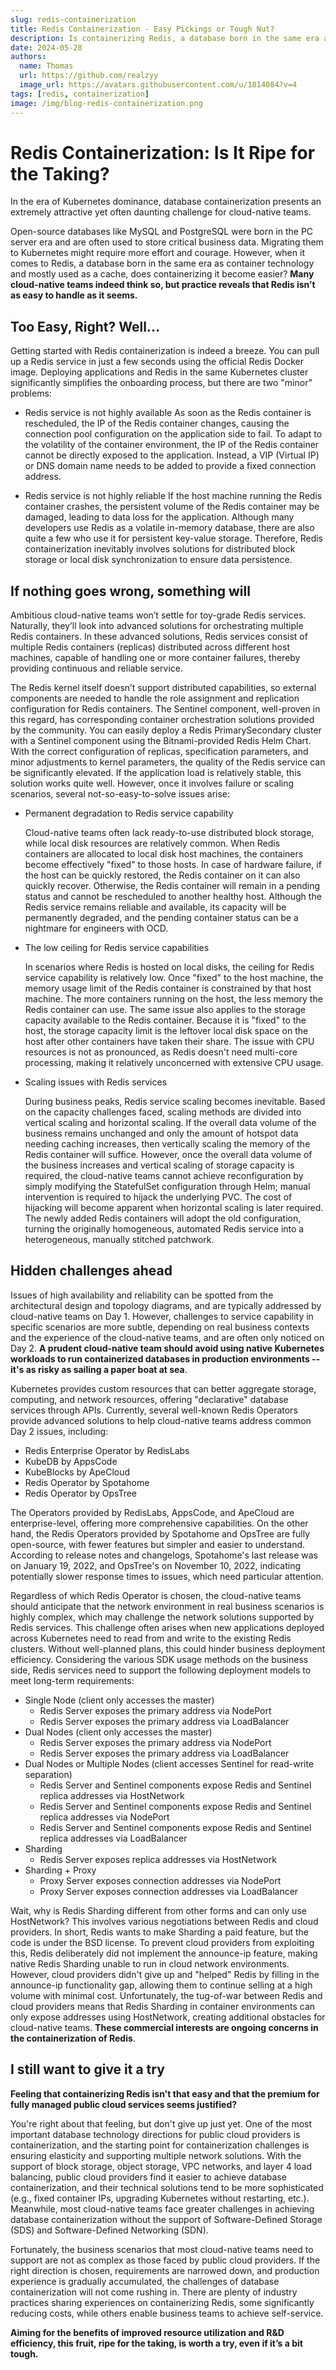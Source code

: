 ```yaml
---
slug: redis-containerization
title: Redis Containerization - Easy Pickings or Tough Nut?
description: Is containerizing Redis, a database born in the same era as container technology, easy?
date: 2024-05-28
authors:
  name: Thomas
  url: https://github.com/realzyy
  image_url: https://avatars.githubusercontent.com/u/1814084?v=4
tags: [redis, containerization]
image: /img/blog-redis-containerization.png
---
```


# Redis Containerization: Is It Ripe for the Taking?

In the era of Kubernetes dominance, database containerization presents an extremely attractive yet often daunting challenge for cloud-native teams.

Open-source databases like MySQL and PostgreSQL were born in the PC server era and are often used to store critical business data. Migrating them to Kubernetes might require more effort and courage. However, when it comes to Redis, a database born in the same era as container technology and mostly used as a cache, does containerizing it become easier? **Many cloud-native teams indeed think so, but practice reveals that Redis isn’t as easy to handle as it seems.**

## Too Easy, Right? Well...

Getting started with Redis containerization is indeed a breeze. You can pull up a Redis service in just a few seconds using the official Redis Docker image. Deploying applications and Redis in the same Kubernetes cluster significantly simplifies the onboarding process, but there are two "minor" problems:

- Redis service is not highly available
  As soon as the Redis container is rescheduled, the IP of the Redis container changes, causing the connection pool configuration on the application side to fail. To adapt to the volatility of the container environment, the IP of the Redis container cannot be directly exposed to the application. Instead, a VIP (Virtual IP) or DNS domain name needs to be added to provide a fixed connection address.

- Redis service is not highly reliable
  If the host machine running the Redis container crashes, the persistent volume of the Redis container may be damaged, leading to data loss for the application. Although many developers use Redis as a volatile in-memory database, there are also quite a few who use it for persistent key-value storage. Therefore, Redis containerization inevitably involves solutions for distributed block storage or local disk synchronization to ensure data persistence.

## If nothing goes wrong, something will

Ambitious cloud-native teams won’t settle for toy-grade Redis services. Naturally, they’ll look into advanced solutions for orchestrating multiple Redis containers. In these advanced solutions, Redis services consist of multiple Redis containers (replicas) distributed across different host machines, capable of handling one or more container failures, thereby providing continuous and reliable service.

The Redis kernel itself doesn’t support distributed capabilities, so external components are needed to handle the role assignment and replication configuration for Redis containers. The Sentinel component, well-proven in this regard, has corresponding container orchestration solutions provided by the community. You can easily deploy a Redis PrimarySecondary cluster with a Sentinel component using the Bitnami-provided Redis Helm Chart. With the correct configuration of replicas, specification parameters, and minor adjustments to kernel parameters, the quality of the Redis service can be significantly elevated. If the application load is relatively stable, this solution works quite well. However, once it involves failure or scaling scenarios, several not-so-easy-to-solve issues arise:

- Permanent degradation to Redis service capability

  Cloud-native teams often lack ready-to-use distributed block storage, while local disk resources are relatively common. When Redis containers are allocated to local disk host machines, the containers become effectively "fixed" to those hosts. In case of hardware failure, if the host can be quickly restored, the Redis container on it can also quickly recover. Otherwise, the Redis container will remain in a pending status and cannot be rescheduled to another healthy host. Although the Redis service remains reliable and available, its capacity will be permanently degraded, and the pending container status can be a nightmare for engineers with OCD.

- The low ceiling for Redis service capabilities

  In scenarios where Redis is hosted on local disks, the ceiling for Redis service capability is relatively low. Once "fixed" to the host machine, the memory usage limit of the Redis container is constrained by that host machine. The more containers running on the host, the less memory the Redis container can use. The same issue also applies to the storage capacity available to the Redis container. Because it is "fixed" to the host, the storage capacity limit is the leftover local disk space on the host after other containers have taken their share. The issue with CPU resources is not as pronounced, as Redis doesn't need multi-core processing, making it relatively unconcerned with extensive CPU usage.

- Scaling issues with Redis services
  
  During business peaks, Redis service scaling becomes inevitable. Based on the capacity challenges faced, scaling methods are divided into vertical scaling and horizontal scaling. If the overall data volume of the business remains unchanged and only the amount of hotspot data needing caching increases, then vertically scaling the memory of the Redis container will suffice. However, once the overall data volume of the business increases and vertical scaling of storage capacity is required, the cloud-native teams cannot achieve reconfiguration by simply modifying the StatefulSet configuration through Helm; manual intervention is required to hijack the underlying PVC. The cost of hijacking will become apparent when horizontal scaling is later required. The newly added Redis containers will adopt the old configuration, turning the originally homogeneous, automated Redis service into a heterogeneous, manually stitched patchwork.

## Hidden challenges ahead

Issues of high availability and reliability can be spotted from the architectural design and topology diagrams, and are typically addressed by cloud-native teams on Day 1. However, challenges to service capability in specific scenarios are more subtle, depending on real business contexts and the experience of the cloud-native teams, and are often only noticed on Day 2. **A prudent cloud-native team should avoid using native Kubernetes workloads to run containerized databases in production environments -- it's as risky as sailing a paper boat at sea**.

Kubernetes provides custom resources that can better aggregate storage, computing, and network resources, offering "declarative" database services through APIs. Currently, several well-known Redis Operators provide advanced solutions to help cloud-native teams address common Day 2 issues, including:

- Redis Enterprise Operator by RedisLabs
- KubeDB by AppsCode
- KubeBlocks by ApeCloud
- Redis Operator by Spotahome
- Redis Operator by OpsTree

The Operators provided by RedisLabs, AppsCode, and ApeCloud are enterprise-level, offering more comprehensive capabilities. On the other hand, the Redis Operators provided by Spotahome and OpsTree are fully open-source, with fewer features but simpler and easier to understand. According to release notes and changelogs, Spotahome's last release was on January 19, 2022, and OpsTree's on November 10, 2022, indicating potentially slower response times to issues, which need particular attention.

Regardless of which Redis Operator is chosen, the cloud-native teams should anticipate that the network environment in real business scenarios is highly complex, which may challenge the network solutions supported by Redis services. This challenge often arises when new applications deployed across Kubernetes need to read from and write to the existing Redis clusters. Without well-planned plans, this could hinder business deployment efficiency. Considering the various SDK usage methods on the business side, Redis services need to support the following deployment models to meet long-term requirements:

- Single Node (client only accesses the master)
  - Redis Server exposes the primary address via NodePort
  - Redis Server exposes the primary address via LoadBalancer
- Dual Nodes (client only accesses the master)
  - Redis Server exposes the primary address via NodePort
  - Redis Server exposes the primary address via LoadBalancer
- Dual Nodes or Multiple Nodes (client accesses Sentinel for read-write separation)
  - Redis Server and Sentinel components expose Redis and Sentinel replica addresses via HostNetwork
  - Redis Server and Sentinel components expose Redis and Sentinel replica addresses via NodePort
  - Redis Server and Sentinel components expose Redis and Sentinel replica addresses via LoadBalancer
- Sharding
  - Redis Server exposes replica addresses via HostNetwork
- Sharding + Proxy
  - Proxy Server exposes connection addresses via NodePort
  - Proxy Server exposes connection addresses via LoadBalancer

Wait, why is Redis Sharding different from other forms and can only use HostNetwork? This involves various negotiations between Redis and cloud providers. In short, Redis wants to make Sharding a paid feature, but the code is under the BSD license. To prevent cloud providers from exploiting this, Redis deliberately did not implement the announce-ip feature, making native Redis Sharding unable to run in cloud network environments. However, cloud providers didn't give up and "helped" Redis by filling in the announce-ip functionality gap, allowing them to continue selling at a high volume with minimal cost. Unfortunately, the tug-of-war between Redis and cloud providers means that Redis Sharding in container environments can only expose addresses using HostNetwork, creating additional obstacles for cloud-native teams. **These commercial interests are ongoing concerns in the containerization of Redis**.

## I still want to give it a try

**Feeling that containerizing Redis isn't that easy and that the premium for fully managed public cloud services seems justified?**

You're right about that feeling, but don't give up just yet. One of the most important database technology directions for public cloud providers is containerization, and the starting point for containerization challenges is ensuring elasticity and supporting multiple network solutions. With the support of block storage, object storage, VPC networks, and layer 4 load balancing, public cloud providers find it easier to achieve database containerization, and their technical solutions tend to be more sophisticated (e.g., fixed container IPs, upgrading Kubernetes without restarting, etc.). Meanwhile, most cloud-native teams face greater challenges in achieving database containerization without the support of Software-Defined Storage (SDS) and Software-Defined Networking (SDN).

Fortunately, the business scenarios that most cloud-native teams need to support are not as complex as those faced by public cloud providers. If the right direction is chosen, requirements are narrowed down, and production experience is gradually accumulated, the challenges of database containerization will not come rushing in. There are plenty of industry practices sharing experiences on containerizing Redis, some significantly reducing costs, while others enable business teams to achieve self-service.

**Aiming for the benefits of improved resource utilization and R&D efficiency, this fruit, ripe for the taking, is worth a try, even if it’s a bit tough.**
